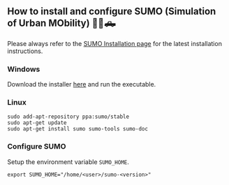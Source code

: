 







## How to install and configure SUMO (Simulation of Urban MObility) 🚗🚙🛻

Please always refer to the [SUMO Installation page](https://sumo.dlr.de/docs/Installing/index.html)
for the latest installation instructions.

### Windows

Download the installer [here](https://sumo.dlr.de/docs/Downloads.php#windows) and run the executable.

### Linux

```
sudo add-apt-repository ppa:sumo/stable
sudo apt-get update
sudo apt-get install sumo sumo-tools sumo-doc
```

### Configure SUMO

Setup the environment variable `SUMO_HOME`.

```
export SUMO_HOME="/home/<user>/sumo-<version>"
```
